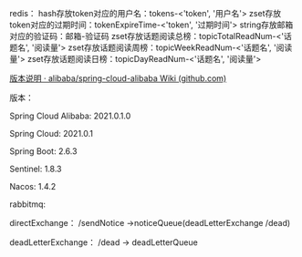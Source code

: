 redis：
hash存放token对应的用户名：tokens-<'token', '用户名'>
zset存放token对应的过期时间：tokenExpireTime-<'token', '过期时间'>
string存放邮箱对应的验证码：邮箱-验证码
zset存放话题阅读总榜：topicTotalReadNum-<'话题名', '阅读量'>
zset存放话题阅读周榜：topicWeekReadNum-<'话题名', '阅读量'>
zset存放话题阅读日榜：topicDayReadNum-<'话题名', '阅读量'>

[版本说明 · alibaba/spring-cloud-alibaba Wiki (github.com)](https://github.com/alibaba/spring-cloud-alibaba/wiki/版本说明#2021x-分支)

版本：

Spring Cloud Alibaba: 2021.0.1.0

Spring Cloud: 2021.0.1

Spring Boot: 2.6.3

Sentinel: 1.8.3

Nacos: 1.4.2

rabbitmq:

directExchange：
/sendNotice ->noticeQueue(deadLetterExchange /dead)

deadLetterExchange：
/dead -> deadLetterQueue